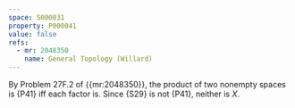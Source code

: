 ```yaml
---
space: S000031
property: P000041
value: false
refs:
  - mr: 2048350
    name: General Topology (Willard)
---
```


By Problem 27F.2 of {{mr:2048350}}, the product of two nonempty spaces is {P41} iff each factor is.  Since {S29} is not {P41}, neither is $X$.

